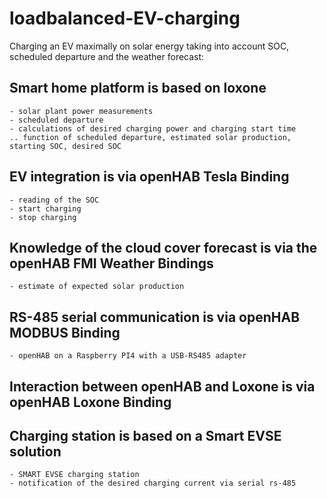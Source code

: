 # loadbalanced-EV-charging
Charging an EV maximally on solar energy taking into account SOC, scheduled departure and the weather forecast:

  ## Smart home platform is based on loxone
    - solar plant power measurements
    - scheduled departure
    - calculations of desired charging power and charging start time 
    .. function of scheduled departure, estimated solar production, starting SOC, desired SOC

  ## EV integration is via openHAB Tesla Binding
    - reading of the SOC 
    - start charging
    - stop charging

  ## Knowledge of the cloud cover forecast is via the openHAB FMI Weather Bindings
    - estimate of expected solar production

  ## RS-485 serial communication is via openHAB MODBUS Binding
    - openHAB on a Raspberry PI4 with a USB-RS485 adapter
    
  ## Interaction between openHAB and Loxone is via openHAB Loxone Binding

  ## Charging station is based on a Smart EVSE solution
    - SMART EVSE charging station
    - notification of the desired charging current via serial rs-485
    
  
 


